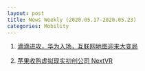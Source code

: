 ```yaml
---
layout: post
title: News Weekly (2020.05.17-2020.05.23) 
categories: Mobility
---
```


1. [滴滴进攻，华为入场，互联网地图迎来大变局](https://36kr.com/p/707033258957057)

2. [苹果收购虚拟现实初创公司 NextVR](https://www.jiqizhixin.com/dailies/cd5fe86e-3132-49bc-bc0f-cb54c2d79161)